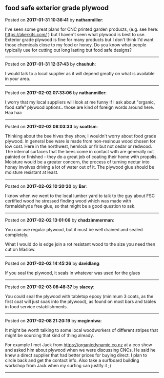 ## food safe exterior grade plywood
Posted on **2017-01-31 10:36:41** by **nathanmiller**:

I've seen some great plans for CNC printed garden products, (e.g. see here: https://akerkits.com/ ) but I haven't seen what plywood is best to use. Exterior grade plywood is fine for many products but I don't think I'd want those chemicals close to my food or honey. Do you know what people typically use for cutting out long lasting but food safe designs?

---

Posted on **2017-01-31 12:37:43** by **chauhuh**:

I would talk to a local supplier as it will depend greatly on what is available in your area.

---

Posted on **2017-02-02 07:33:06** by **nathanmiller**:

I worry that my local suppliers will look at me funny if I ask about "organic, food safe" plywood options.. those are kind of foreign words around here. Haa haa

---

Posted on **2017-02-02 08:03:33** by **scottsm**:

Thinking about the bee hives they show, I wouldn't worry about food grade plywood. In general bee ware is made from non-resinous wood chosen for low cost. Here in the northwest, hemlock or fir but not cedar or redwood. The internal surfaces that the bees come in contact with are generally not painted or finished - they do a great job of coating their home with propolis. 
Moisture would be a greater concern, the process of turning nectar into honey involves driving a lot of water out of it. The plywood glue should be moisture resistant at least.

---

Posted on **2017-02-02 10:20:20** by **Bar**:

I know when we went to the local lumber yard to talk to the guy about FSC certified wood he stressed finding wood which was made with formaldehyde free glue, so that might be a good question to ask.

---

Posted on **2017-02-02 13:01:06** by **chadzimmerman**:

You can use regular plywood, but it must be well drained and sealed completely. 

What I would do is edge join a rot resistant wood to the size you need then cut on Maslow.

---

Posted on **2017-02-02 14:45:26** by **davidlang**:

If you seal the plywood, it seals in whatever was used for the glues

---

Posted on **2017-02-03 08:48:37** by **slacey**:

You could seal the plywood with tabletop epoxy (minimum 3 coats, as the first coat will just soak into the plywood), as found on most bars and tables in food service establishments.

---

Posted on **2017-02-08 21:20:19** by **mcginniwa**:

It might be worth talking to some local woodworkers of different stripes that might be sourcing that kind of thing already.

For example I met Jack from https://organicdynamic.co.nz at a eco show and asked him about plywood when we were discussing CNCs. He said he knew a direct supplier that had better prices for buying direct. I plan to circle back and get the contact info. Also take a surfboard building workshop from Jack when my surfing can justify it ;)

---

